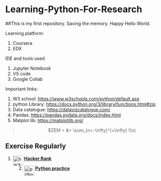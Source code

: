 # Learning-Python-For-Research
##This is my first repository. Saving the memory. Happy Hello World.

</r>Learning platform:</r>
1. Coursera
2. EDX

IDE and tools used
1. Jupyter Notebook
2. VS code
3. Google Collab

Important links:

1. W3 school: https://www.w3schools.com/python/default.asp
2. python Library: https://docs.python.org/3/library/functions.html#zip
3. Data catalogue: https://datavizcatalogue.com/
4. Pandas: https://pandas.pydata.org/docs/index.html
5. Matplot lib: https://matplotlib.org/


> <p align ="center"> $ZEM = &= \sum_{n=-\infty}^{+\infty} f(x) </p>

## Exercise Regularly

1. <a href="https://www.hackerrank.com/dashboard"> <img align="left" alt="hacker Rank" width="32px" src="https://upload.wikimedia.org/wikipedia/commons/4/40/HackerRank_Icon-1000px.png"></a>[**Hacker Rank**](https://www.hackerrank.com/dashboard")

</b>

2. <a href="https://www.practicepython.org/"><img align="left" alt="prthon practice" width= "32px" src="https://www.practicepython.org/assets/img/logo.png"></a>[**Python practice**](https://www.practicepython.org/)

</b>



